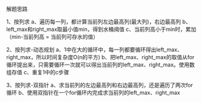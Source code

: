 解题思路

1、按列求
    a、遍历每一列，都计算当前列左边最高列(最大列)，右边最高列
    b、left_max和right_max取最小值min，得到水桶阈值
    c、当前列高小于min时，累加（min-当前列高 = 当前列可存水的值）

2、按列求-动态规划
    a、1中在大的循环中，每一列都要循环得出left_max、right_max，所以时间复杂度O(n的平方)
    b、把left_max、right_max的取值从for循环提出来，只需要循环一次就可以得出当前列的left_max、right_max。使用数组存值
    c、重复1中的c步骤

3、按列求-双指针
    a、求当前列的左边最高列和右边最高列，还是遍历了两次for循环
    b、使用双指针在一个for循环内完成求当前列的left_max、right_max
